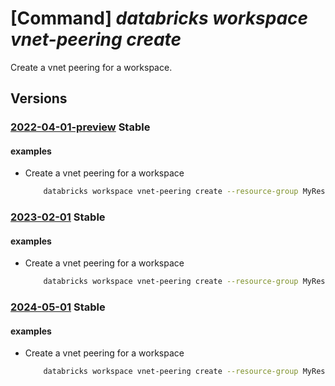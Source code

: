 # [Command] _databricks workspace vnet-peering create_

Create a vnet peering for a workspace.

## Versions

### [2022-04-01-preview](/Resources/mgmt-plane/L3N1YnNjcmlwdGlvbnMve30vcmVzb3VyY2Vncm91cHMve30vcHJvdmlkZXJzL21pY3Jvc29mdC5kYXRhYnJpY2tzL3dvcmtzcGFjZXMve30vdmlydHVhbG5ldHdvcmtwZWVyaW5ncy97fQ==/2022-04-01-preview.xml) **Stable**

<!-- mgmt-plane /subscriptions/{}/resourcegroups/{}/providers/microsoft.databricks/workspaces/{}/virtualnetworkpeerings/{} 2022-04-01-preview -->

#### examples

- Create a vnet peering for a workspace
    ```bash
        databricks workspace vnet-peering create --resource-group MyResourceGroup --workspace-name MyWorkspace -n MyPeering --remote-vnet /subscriptions/000000-0000-0000/resourceGroups/MyRG/providers/Microsoft.Network/virtualNetworks/MyVNet
    ```

### [2023-02-01](/Resources/mgmt-plane/L3N1YnNjcmlwdGlvbnMve30vcmVzb3VyY2Vncm91cHMve30vcHJvdmlkZXJzL21pY3Jvc29mdC5kYXRhYnJpY2tzL3dvcmtzcGFjZXMve30vdmlydHVhbG5ldHdvcmtwZWVyaW5ncy97fQ==/2023-02-01.xml) **Stable**

<!-- mgmt-plane /subscriptions/{}/resourcegroups/{}/providers/microsoft.databricks/workspaces/{}/virtualnetworkpeerings/{} 2023-02-01 -->

#### examples

- Create a vnet peering for a workspace
    ```bash
        databricks workspace vnet-peering create --resource-group MyResourceGroup --workspace-name MyWorkspace -n MyPeering --remote-vnet /subscriptions/000000-0000-0000/resourceGroups/MyRG/providers/Microsoft.Network/virtualNetworks/MyVNet
    ```

### [2024-05-01](/Resources/mgmt-plane/L3N1YnNjcmlwdGlvbnMve30vcmVzb3VyY2Vncm91cHMve30vcHJvdmlkZXJzL21pY3Jvc29mdC5kYXRhYnJpY2tzL3dvcmtzcGFjZXMve30vdmlydHVhbG5ldHdvcmtwZWVyaW5ncy97fQ==/2024-05-01.xml) **Stable**

<!-- mgmt-plane /subscriptions/{}/resourcegroups/{}/providers/microsoft.databricks/workspaces/{}/virtualnetworkpeerings/{} 2024-05-01 -->

#### examples

- Create a vnet peering for a workspace
    ```bash
        databricks workspace vnet-peering create --resource-group MyResourceGroup --workspace-name MyWorkspace -n MyPeering --remote-vnet /subscriptions/000000-0000-0000/resourceGroups/MyRG/providers/Microsoft.Network/virtualNetworks/MyVNet
    ```
